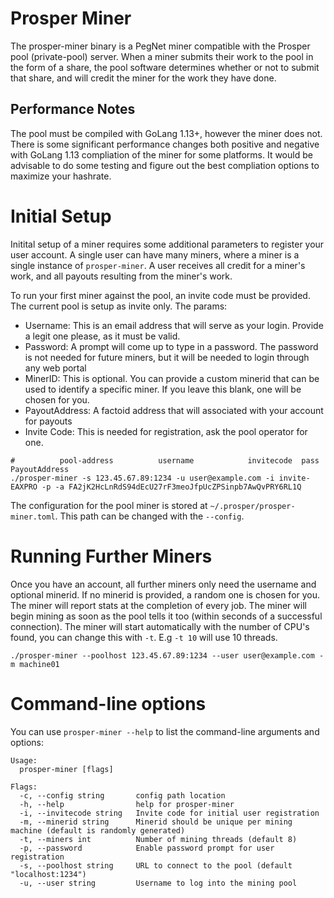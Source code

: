 # Prosper Miner

The prosper-miner binary is a PegNet miner compatible with the Prosper pool (private-pool) server. When a miner submits their work to the pool in the form of a share, the pool software determines whether or not to submit that share, and will credit the miner for the work they have done.

## Performance Notes

The pool must be compiled with GoLang 1.13+, however the miner does not. There is some significant performance changes both positive and negative with GoLang 1.13 compliation of the miner for some platforms. It would be advisable to do some testing and figure out the best compliation options to maximize your hashrate. 

# Initial Setup

Initital setup of a miner requires some additional parameters to register your user account. A single user can have many miners, where a miner is a single instance of `prosper-miner`. A user receives all credit for a miner's work, and all payouts resulting from the miner's work. 

To run your first miner against the pool, an invite code must be provided. The current pool is setup as invite only. The params:

- Username: This is an email address that will serve as your login. Provide a legit one please, as it must be valid.
- Password: A prompt will come up to type in a password. The password is not needed for future miners, but it will be needed to login through any web portal
- MinerID: This is optional. You can provide a custom minerid that can be used to identify a specific miner. If you leave this blank, one will be chosen for you.
- PayoutAddress: A factoid address that will associated with your account for payouts
- Invite Code: This is needed for registration, ask the pool operator for one.

```
#		   pool-address          username            invitecode  pass    PayoutAddress
./prosper-miner -s 123.45.67.89:1234 -u user@example.com -i invite-EAXPRO -p -a FA2jK2HcLnRdS94dEcU27rF3meoJfpUcZPSinpb7AwQvPRY6RL1Q

```

The configuration for the pool miner is stored at `~/.prosper/prosper-miner.toml`. This path can be changed with the `--config`.

# Running Further Miners

Once you have an account, all further miners only need the username and optional minerid. If no minerid is provided, a random one is chosen for you. The miner will report stats at the completion of every job. The miner will begin mining as soon as the pool tells it too (within seconds of a successful connection). The miner will start automatically with the number of CPU's found, you can change this with `-t`. E.g `-t 10` will use 10 threads.

```
./prosper-miner --poolhost 123.45.67.89:1234 --user user@example.com -m machine01
```




# Command-line options

You can use `prosper-miner --help` to list the command-line arguments and options:

```
Usage:
  prosper-miner [flags]

Flags:
  -c, --config string       config path location
  -h, --help                help for prosper-miner
  -i, --invitecode string   Invite code for initial user registration
  -m, --minerid string      Minerid should be unique per mining machine (default is randomly generated)
  -t, --miners int          Number of mining threads (default 8)
  -p, --password            Enable password prompt for user registration
  -s, --poolhost string     URL to connect to the pool (default "localhost:1234")
  -u, --user string         Username to log into the mining pool

```